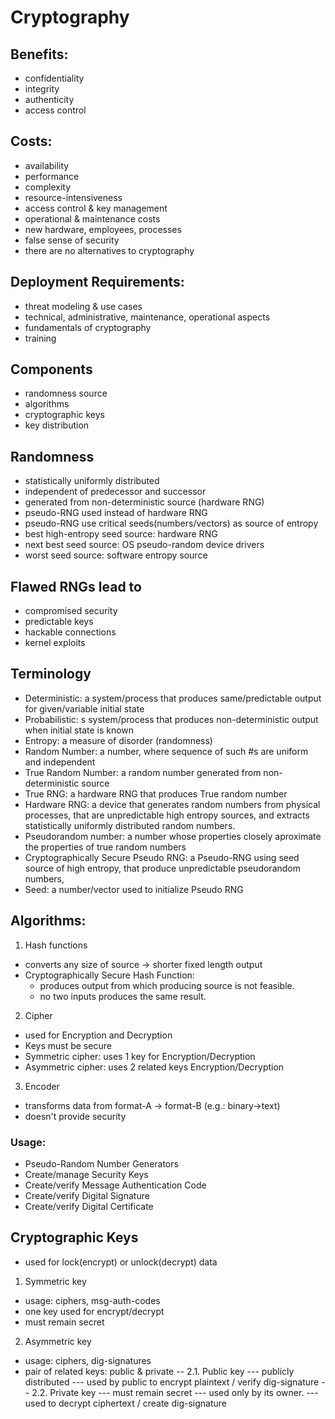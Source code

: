 # Cryptography 

## Benefits:
- confidentiality
- integrity 
- authenticity
- access control

## Costs:
- availability
- performance
- complexity
- resource-intensiveness
- access control & key management
- operational & maintenance costs
- new hardware, employees, processes
- false sense of security
- there are no alternatives to cryptography

## Deployment Requirements:
- threat modeling & use cases
- technical, administrative, maintenance, operational aspects
- fundamentals of cryptography
- training

## Components
- randomness source
- algorithms
- cryptographic keys
- key distribution

## Randomness
- statistically uniformly distributed
- independent of predecessor and successor
- generated from non-deterministic source (hardware RNG)
- pseudo-RNG used instead of hardware RNG
- pseudo-RNG use critical seeds(numbers/vectors) as source of entropy
- best high-entropy seed source: hardware RNG
- next best seed source: OS pseudo-random device drivers 
- worst seed source: software entropy source

## Flawed RNGs lead to
- compromised security
- predictable keys
- hackable connections
- kernel exploits 

## Terminology
 - Deterministic: a system/process that produces same/predictable output for given/variable initial state
 - Probabilistic: s system/process that produces non-deterministic output when initial state is known
 - Entropy: a measure of disorder (randomness)
 - Random Number: a number, where sequence of such #s are uniform and independent
 - True Random Number: a random number generated from non-deterministic source  
 - True RNG: a hardware RNG that produces True random number
 - Hardware RNG: a device that generates random numbers from physical processes, that are unpredictable
   high entropy sources, and extracts statistically uniformly distributed random numbers.
 - Pseudorandom number: a number whose properties closely aproximate the properties of true random numbers
 - Cryptographically Secure Pseudo RNG: a Pseudo-RNG using seed source of high entropy, that produce unpredictable 
   pseudorandom numbers, 
 - Seed: a number/vector used to initialize Pseudo RNG

## Algorithms:

1. Hash functions
- converts any size of source -> shorter fixed length output
- Cryptographically Secure Hash Function:
	- produces output from which producing source is not feasible.
	- no two inputs produces the same result.  

2. Cipher
- used for Encryption and Decryption
- Keys must be secure
- Symmetric cipher:  uses 1 key for Encryption/Decryption
- Asymmetric cipher: uses 2 related keys Encryption/Decryption

3. Encoder
- transforms data from format-A -> format-B (e.g.: binary->text)
- doesn't provide security

### Usage:
- Pseudo-Random Number Generators
- Create/manage Security Keys
- Create/verify Message Authentication Code 
- Create/verify Digital Signature
- Create/verify Digital Certificate

## Cryptographic Keys
- used for lock(encrypt) or unlock(decrypt) data
	
1. Symmetric key
- usage: ciphers, msg-auth-codes
- one key used for encrypt/decrypt
- must remain secret
	
	
2. Asymmetric key
- usage: ciphers, dig-signatures
- pair of related keys: public & private
-- 2.1. Public key
--- publicly distributed
--- used by public to encrypt plaintext / verify dig-signature
-- 2.2. Private key
--- must remain secret
--- used only by its owner. 
--- used to decrypt ciphertext / create dig-signature
 
